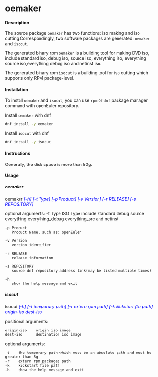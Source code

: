 # oemaker

#### Description

The source package `oemaker` has two functions: iso making and iso cutting.Correspondingly, two software packages are generated: `oemaker` and `isocut`.

The generated binary rpm `oemaker` is a building tool for making DVD iso, include standard iso, debug iso, source iso, everything iso, everything source iso,everything debug iso and netinst iso.

The generated binary rpm `isocut` is a building tool for iso cutting which supports only RPM package-level.

#### Installation

To install `oemaker` and `isocut`, you can use `rpm` or `dnf` package manager command with openEuler repository.

Install `oemaker` with dnf
```sh
dnf install -y oemaker
```

Install `isocut` with dnf
```sh
dnf install -y isocut
```

#### Instructions

Generally, the disk space is more than 50g.

#### Usage

##### oemaker

oemaker <font color=#0000FF >_[-h] [-t Type] [-p Product] [-v Version] [-r RELEASE] [-s REPOSITORY]_</font>

  optional arguments:
    -t Type
       ISO Type include standard debug source everything everything_debug everything_src and netinst

    -p Product
       Product Name, such as: openEuler

    -v Version
       version identifier

    -r RELEASE
       release information

    -s REPOSITORY
       source dnf repository address link(may be listed multiple times)

    -h 
       show the help message and exit

##### isocut

isocut <font color=#0000FF >_[-h] [-t temporary path] [-r extern rpm path] [-k kickstart file path] origin-iso dest-iso_</font>

  positional arguments:

    origin-iso    origin iso image
    dest-iso      destination iso image

  optional arguments:

    -t    the temporary path which must be an absolute path and must be greater than 8g
    -r    extern rpm packages path
    -k    kickstart file path
    -h    show the help message and exit